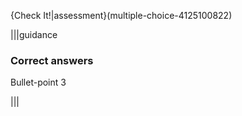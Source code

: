 {Check It!|assessment}(multiple-choice-4125100822)

|||guidance
### Correct answers
Bullet-point 3

|||